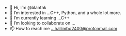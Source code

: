 - 👋 Hi, I’m @blantak
- 👀 I’m interested in ...C++, Python, and a whole lot more.
- 🌱 I’m currently learning ...C++
- 💞️ I’m looking to collaborate on ...
- 📫 How to reach me ...hallimbo2400@protonmail.com

<!---
blantak/blantak is a ✨ special ✨ repository because its `README.md` (this file) appears on your GitHub profile.
You can click the Preview link to take a look at your changes.
--->
